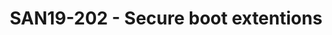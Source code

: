---
categories:
- san19
description: LEDGE is trying to implement UEFI secure boot in U-Boot. This is an open
  discussion explaining the challenges we had to tackle regarding UEFI secure variable
  storage in both armv7 and armv8 as well as authentication of non EFI payloads (DTB/initramfs
  etc)
image:
  featured: 'true'
  path: /assets/images/featured-images/san19/SAN19-202.png
session_attendee_num: '30'
session_id: SAN19-202
session_room: Sunset V (Session 1)
session_slot:
  end_time: '2019-09-24 09:20:00'
  start_time: '2019-09-24 08:30:00'
session_speakers:
- speaker_bio: Linux kernel developer with a taste for networking and performance
  speaker_company: Linaro
  speaker_image: /assets/images/speakers/san19/ilias-apalodimas.jpg
  speaker_location: ilias.apalodimas@linaro.org
  speaker_name: Ilias Apalodimas
  speaker_position: Tech Lead
  speaker_url: ''
  speaker_username: ilias.apalodimas
- speaker_bio: Linaro Kernel WG engineer
  speaker_company: Socionext Inc.
  speaker_image: /assets/images/speakers/san19/takahiro-akashi.jpg
  speaker_location: ''
  speaker_name: Takahiro Akashi
  speaker_position: Software engineer
  speaker_url: ''
  speaker_username: takahiro.akashi
- speaker_bio: Develop LEDGEs secure boot reference. <br /> Work with EDK2 and OP-TEE.
    <br /> Support SNI DeveloperBox 96boards.
  speaker_company: Socionext Inc.
  speaker_image: /assets/images/speakers/san19/pipat-methavanitpong.jpg
  speaker_location: ''
  speaker_name: Pipat Methavanitpong
  speaker_position: Firmware Engineer
  speaker_url: ''
  speaker_username: pipat.methavanitpong
session_track: Boot Architecture
tag: session
tags:
- Boot Architecture
- ' IoT and Embedded'
- ' Industrial'
- ' Security'
- ' IoT Fog/Gateway/Edge Computing'
title: SAN19-202 - Secure boot extentions
---